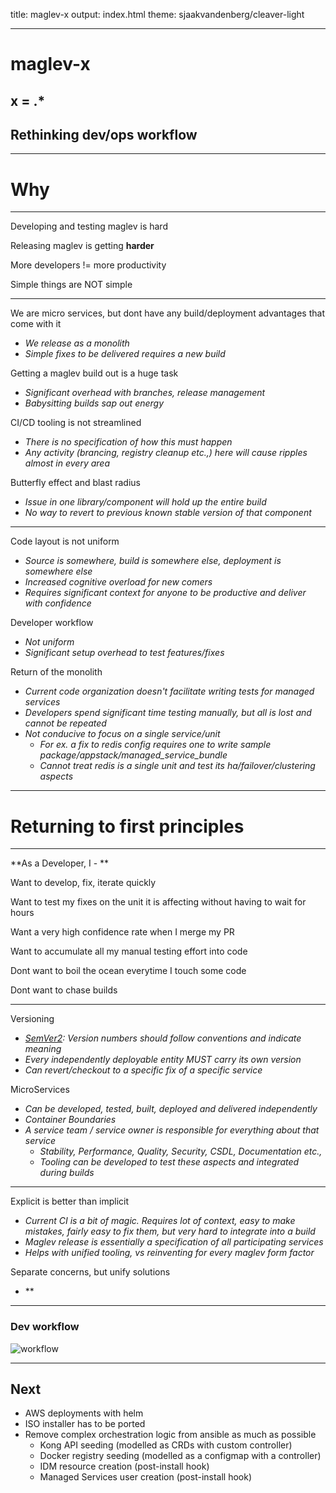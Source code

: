 title: maglev-x
output: index.html
theme: sjaakvandenberg/cleaver-light

---

# maglev-x
## x = .*
## Rethinking dev/ops workflow

---

# Why

---

Developing and testing maglev is hard

Releasing maglev is getting **harder**

More developers != more productivity

Simple things are NOT simple

---
We are micro services, but dont have any build/deployment advantages that come with it
- *We release as a monolith*
- *Simple fixes to be delivered requires a new build*

Getting a maglev build out is a huge task
- *Significant overhead with branches, release management*
- *Babysitting builds sap out energy*

CI/CD tooling is not streamlined
- *There is no specification of how this must happen*
- *Any activity (brancing, registry cleanup etc.,) here will cause ripples almost in every area*

Butterfly effect and blast radius
- *Issue in one library/component will hold up the entire build*
- *No way to revert to previous known stable version of that component*

---

Code layout is not uniform
- *Source is somewhere, build is somewhere else, deployment is somewhere else*
- *Increased cognitive overload for new comers*
- *Requires significant context for anyone to be productive and deliver with confidence*

Developer workflow
- *Not uniform*
- *Significant setup overhead to test features/fixes*

Return of the monolith
- *Current code organization doesn't facilitate writing tests for managed services*
- *Developers spend significant time testing manually, but all is lost and cannot be repeated*
- *Not conducive to focus on a single service/unit*
    - *For ex. a fix to redis config requires one to write sample package/appstack/managed_service_bundle*
    - *Cannot treat redis is a single unit and test its ha/failover/clustering aspects*
---

# Returning to first principles

---

**As a Developer, I - **

Want to develop, fix, iterate quickly

Want to test my fixes on the unit it is affecting without having to wait for hours

Want a very high confidence rate when I merge my PR 

Want to accumulate all my manual testing effort into code

Dont want to boil the ocean everytime I touch some code
 
Dont want to chase builds

---
Versioning
- *[SemVer2](https://semver.org/): Version numbers should follow conventions and indicate meaning*
- *Every independently deployable entity MUST carry its own version*
- *Can revert/checkout to a specific fix of a specific service*

MicroServices
- *Can be developed, tested, built, deployed and delivered independently*
- *Container Boundaries*
- *A service team / service owner is responsible for everything about that service*
    - *Stability, Performance, Quality, Security, CSDL, Documentation etc.,*
    - *Tooling can be developed to test these aspects and integrated during builds*

---

Explicit is better than implicit
- *Current CI is a bit of magic. Requires lot of context, easy to make mistakes, fairly easy to fix them, but very hard to integrate into a build*
- *Maglev release is essentially a specification of all participating services*
- *Helps with unified tooling, vs reinventing for every maglev form factor*

Separate concerns, but unify solutions
- **

---

### Dev workflow

![workflow](https://github3.cisco.com/raw/havishwa/slides/master/maglev-x/workflow.png?token=AAAOrfn4F-MbpBopr8pZuK91A_Sc7T0sks5blbEzwA%3D%3D)

---
## Next

- AWS deployments with helm
- ISO installer has to be ported
- Remove complex orchestration logic from ansible as much as possible
    - Kong API seeding (modelled as CRDs with custom controller)
    - Docker registry seeding (modelled as a configmap with a controller)
    - IDM resource creation (post-install hook)
    - Managed Services user creation (post-install hook)